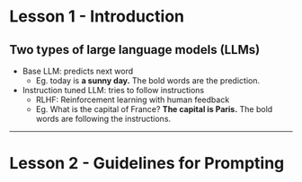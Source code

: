 # Lesson 1 - Introduction
## Two types of large language models (LLMs)
- Base LLM: predicts next word
  - Eg. today is **a sunny day.** The bold words are the prediction.
- Instruction tuned LLM: tries to follow instructions
  - RLHF: Reinforcement learning with human feedback
  - Eg. What is the capital of France? **The capital is Paris.** The bold words are following the instructions.

---
# Lesson 2 - Guidelines for Prompting
